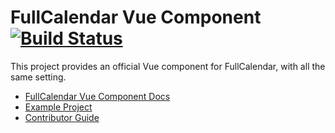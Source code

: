 
# FullCalendar Vue Component [![Build Status](https://travis-ci.com/fullcalendar/fullcalendar-vue.svg?branch=master)](https://travis-ci.com/fullcalendar/fullcalendar-vue)

This project provides an official Vue component for FullCalendar, with all the same setting.

- [FullCalendar Vue Component Docs](https://fullcalendar.io/docs/vue)
- [Example Project](https://github.com/fullcalendar/fullcalendar-cap/tree/master/vue)
- [Contributor Guide](CONTRIBUTORS.md)
